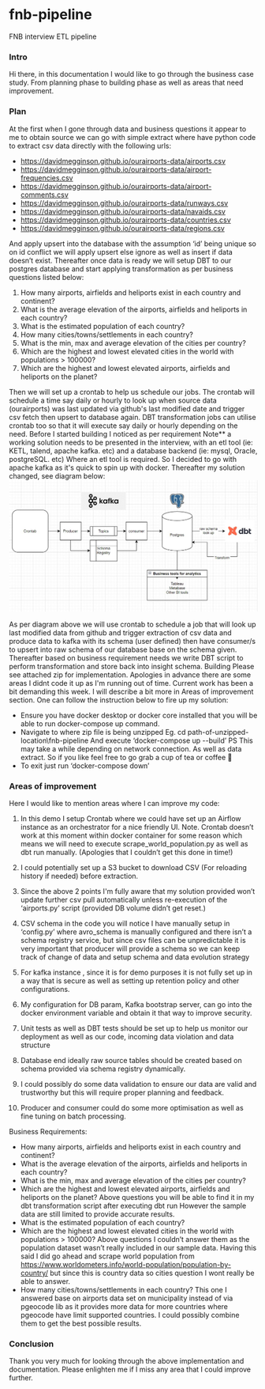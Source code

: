 # fnb-pipeline
FNB interview ETL pipeline

### Intro
Hi there, in this documentation I would like to go through the business case study. From
planning phase to building phase as well as areas that need improvement.

### Plan
At the first when I gone through data and business questions it appear to me to obtain
source we can go with simple extract where have python code to extract csv data directly
with the following urls:
- https://davidmegginson.github.io/ourairports-data/airports.csv
- https://davidmegginson.github.io/ourairports-data/airport-frequencies.csv
- https://davidmegginson.github.io/ourairports-data/airport-comments.csv
- https://davidmegginson.github.io/ourairports-data/runways.csv
- https://davidmegginson.github.io/ourairports-data/navaids.csv
- https://davidmegginson.github.io/ourairports-data/countries.csv
- https://davidmegginson.github.io/ourairports-data/regions.csv

And apply upsert into the database with the assumption ‘id’ being unique so on id conflict we
will apply upsert else ignore as well as insert if data doesn’t exist. Thereafter once data is
ready we will setup DBT to our postgres database and start applying transformation as per
business questions listed below:
1. How many airports, airfields and heliports exist in each country and continent?
2. What is the average elevation of the airports, airfields and heliports in each country?
3. What is the estimated population of each country?
4. How many cities/towns/settlements in each country?
5. What is the min, max and average elevation of the cities per country?
6. Which are the highest and lowest elevated cities in the world with populations > 100000?
7. Which are the highest and lowest elevated airports, airfields and heliports on the planet?

Then we will set up a crontab to help us schedule our jobs. The crontab will schedule a time
say daily or hourly to look up when source data (ourairports) was last updated via github's
last modified date and trigger csv fetch then upsert to database again.
DBT transformation jobs can utilise crontab too so that it will execute say daily or hourly
depending on the need.
Before I started building I noticed as per requirement
Note** a working solution needs to be presented in the interview, with an etl tool (ie:
KETL, talend, apache kafka. etc) and a database backend (ie: mysql, Oracle,
postgreSQL. etc)
Where an etl tool is required. So I decided to go with apache kafka as it's quick to spin up
with docker. Thereafter my solution changed, see diagram below:
![alt text](https://github.com/KilluaTang/fnb-pipeline/blob/main/fnb-pipeline.jpg?raw-true)

As per diagram above we will use crontab to schedule a job that will look up last modified
data from github and trigger extraction of csv data and produce data to kafka with its schema
(user defined) then have consumer/s to upsert into raw schema of our database base on the
schema given. Thereafter based on business requirement needs we write DBT script to
perform transformation and store back into insight schema.
Building
Please see attached zip for implementation.
Apologies in advance there are some areas I didnt code it up as I'm running out of time.
Current work has been a bit demanding this week. I will describe a bit more in Areas of
improvement section.
One can follow the instruction below to fire up my solution:
- Ensure you have docker desktop or docker core installed that you will be able to run
docker-compose up command.
- Navigate to where zip file is being unzipped
Eg. cd path-of-unzipped-location\fnb-pipeline
And execute ‘docker-compose up --build’
PS This may take a while depending on network connection. As well as data
extract. So if you like feel free to go grab a cup of tea or coffee 🙂
- To exit just run ‘docker-compose down’

### Areas of improvement
Here I would like to mention areas where I can improve my code:
1. In this demo I setup Crontab where we could have set up an Airflow instance as an
orchestrator for a nice friendly UI. Note. Crontab doesn’t work at this moment within
docker container for some reason which means we will need to execute
scrape_world_population.py as well as dbt run manually. (Apologies that I couldn’t
get this done in time!)

2. I could potentially set up a S3 bucket to download CSV (For reloading history if
needed) before extraction.
3. Since the above 2 points I'm fully aware that my solution provided won’t update
further csv pull automatically unless re-execution of the ‘airports.py’ script (provided
DB volume didn’t get reset.)
4. CSV schema in the code you will notice I have manually setup in ‘config.py’ where
avro_schema is manually configured and there isn’t a schema registry service, but
since csv files can be unpredictable it is very important that producer will provide a
schema so we can keep track of change of data and setup schema and data
evolution strategy
5. For kafka instance , since it is for demo purposes it is not fully set up in a way that is
secure as well as setting up retention policy and other configurations.
6. My configuration for DB param, Kafka bootstrap server, can go into the docker
environment variable and obtain it that way to improve security.
7. Unit tests as well as DBT tests should be set up to help us monitor our deployment
as well as our code, incoming data violation and data structure
8. Database end ideally raw source tables should be created based on schema
provided via schema registry dynamically.
9. I could possibly do some data validation to ensure our data are valid and trustworthy
but this will require proper planning and feedback.
10. Producer and consumer could do some more optimisation as well as fine tuning on
batch processing.

Business Requirements:
- How many airports, airfields and heliports exist in each country and continent?
- What is the average elevation of the airports, airfields and heliports in each country?
- What is the min, max and average elevation of the cities per country?
- Which are the highest and lowest elevated airports, airfields and heliports on the
planet?
Above questions you will be able to find it in my dbt transformation script after executing dbt
run
However the sample data are still limited to provide accurate results.
- What is the estimated population of each country?
- Which are the highest and lowest elevated cities in the world with populations >
100000?
Above questions I couldn’t answer them as the population dataset wasn’t really included in
our sample data. Having this said I did go ahead and scrape world population from
https://www.worldometers.info/world-population/population-by-country/ but since this is
country data so cities question I wont really be able to answer.
- How many cities/towns/settlements in each country?
This one I answered base on airports data set on municipality instead of via pgeocode lib as
it provides more data for more countries where pgeocode have limit supported countries. I
could possibly combine them to get the best possible results.

### Conclusion
Thank you very much for looking through the above implementation and documentation.
Please enlighten me if I miss any area that I could improve further.